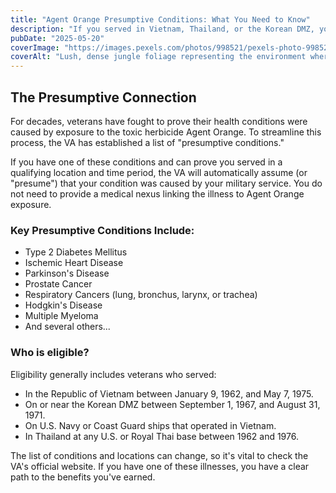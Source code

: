```yaml
---
title: "Agent Orange Presumptive Conditions: What You Need to Know"
description: "If you served in Vietnam, Thailand, or the Korean DMZ, you may be eligible for benefits for certain conditions without having to prove a direct link."
pubDate: "2025-05-20"
coverImage: "https://images.pexels.com/photos/998521/pexels-photo-998521.jpeg?auto=compress&cs=tinysrgb&w=1260&h=750&dpr=2"
coverAlt: "Lush, dense jungle foliage representing the environment where Agent Orange was used."
---
```


## The Presumptive Connection

For decades, veterans have fought to prove their health conditions were caused by exposure to the toxic herbicide Agent Orange. To streamline this process, the VA has established a list of "presumptive conditions."

If you have one of these conditions and can prove you served in a qualifying location and time period, the VA will automatically assume (or "presume") that your condition was caused by your military service. You do not need to provide a medical nexus linking the illness to Agent Orange exposure.

### Key Presumptive Conditions Include:

- Type 2 Diabetes Mellitus
- Ischemic Heart Disease
- Parkinson's Disease
- Prostate Cancer
- Respiratory Cancers (lung, bronchus, larynx, or trachea)
- Hodgkin's Disease
- Multiple Myeloma
- And several others...

### Who is eligible?

Eligibility generally includes veterans who served:

- In the Republic of Vietnam between January 9, 1962, and May 7, 1975.
- On or near the Korean DMZ between September 1, 1967, and August 31, 1971.
- On U.S. Navy or Coast Guard ships that operated in Vietnam.
- In Thailand at any U.S. or Royal Thai base between 1962 and 1976.

The list of conditions and locations can change, so it's vital to check the VA's official website. If you have one of these illnesses, you have a clear path to the benefits you've earned.
